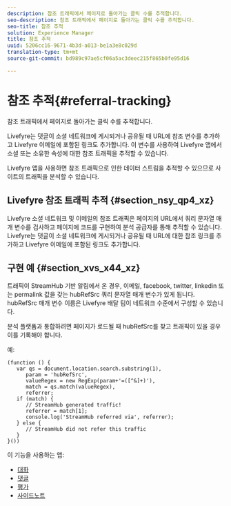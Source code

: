 ```yaml
---
description: 참조 트래픽에서 페이지로 돌아가는 클릭 수를 추적합니다.
seo-description: 참조 트래픽에서 페이지로 돌아가는 클릭 수를 추적합니다.
seo-title: 참조 추적
solution: Experience Manager
title: 참조 추적
uuid: 5206cc16-9671-4b3d-a013-be1a3e8c029d
translation-type: tm+mt
source-git-commit: bd989c97ae5cf06a5ac3deec215f865b0fe95d16

---
```



# 참조 추적{#referral-tracking}

참조 트래픽에서 페이지로 돌아가는 클릭 수를 추적합니다.

Livefyre는 댓글이 소셜 네트워크에 게시되거나 공유될 때 URL에 참조 변수를 추가하고 Livefyre 이메일에 포함된 링크도 추가합니다. 이 변수를 사용하여 Livefyre 앱에서 소셜 또는 소유한 속성에 대한 참조 트래픽을 추적할 수 있습니다.

Livefyre 앱을 사용하면 참조 트래픽으로 인한 데이터 스트림을 추적할 수 있으므로 사이트의 트래픽을 분석할 수 있습니다.

## Livefyre 참조 트래픽 추적 {#section_nsy_qp4_xz}

Livefyre 소셜 네트워크 및 이메일의 참조 트래픽은 페이지의 URL에서 쿼리 문자열 매개 변수를 검사하고 페이지에 코드를 구현하여 분석 공급자를 통해 추적할 수 있습니다. Livefyre는 댓글이 소셜 네트워크에 게시되거나 공유될 때 URL에 대한 참조 링크를 추가하고 Livefyre 이메일에 포함된 링크도 추가합니다.

## 구현 예 {#section_xvs_x44_xz}

트래픽이 StreamHub 기반 알림에서 온 경우, 이메일, facebook, twitter, linkedin 또는 permalink 값을 갖는 hubRefSrc 쿼리 문자열 매개 변수가 있게 됩니다. hubRefSrc 매개 변수 이름은 Livefyre 배달 팀이 네트워크 수준에서 구성할 수 있습니다.

분석 플랫폼과 통합하려면 페이지가 로드될 때 hubRefSrc를 찾고 트래픽이 있을 경우 이를 기록해야 합니다.

예:

```
(function () { 
   var qs = document.location.search.substring(1), 
      param = 'hubRefSrc', 
      valueRegex = new RegExp(param+'=([^&]+)'), 
      match = qs.match(valueRegex), 
      referrer; 
   if (match) { 
      // StreamHub generated traffic! 
      referrer = match[1]; 
      console.log('StreamHub referred via', referrer); 
   } else { 
      // StreamHub did not refer this traffic 
   } 
}())
```

이 기능을 사용하는 앱:

* [대화](/help/using/c-about-apps/c-chat-app/c-chat-app.md)
* [댓글](/help/using/c-about-apps/c-comments/c-comments.md)
* [평가](/help/using/c-about-apps/c-reviews-app/c-reviews-app.md)
* [사이드노트](/help/using/c-about-apps/c-sidenotes-app/c-sidenotes-app.md)